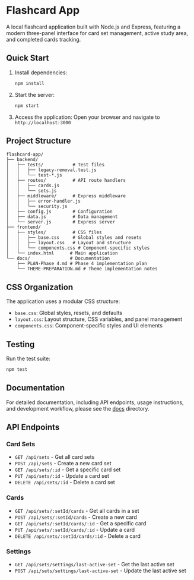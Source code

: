 # Flashcard App

A local flashcard application built with Node.js and Express, featuring a modern three-panel interface for card set management, active study area, and completed cards tracking.

## Quick Start

1. Install dependencies:
   ```bash
   npm install
   ```

2. Start the server:
   ```bash
   npm start
   ```

3. Access the application:
   Open your browser and navigate to `http://localhost:3000`

## Project Structure

```
flashcard-app/
├── backend/
│   ├── tests/           # Test files
│   │   ├── legacy-removal.test.js
│   │   └── test-*.js
│   ├── routes/          # API route handlers
│   │   ├── cards.js
│   │   └── sets.js
│   ├── middleware/      # Express middleware
│   │   ├── error-handler.js
│   │   └── security.js
│   ├── config.js        # Configuration
│   ├── data.js          # Data management
│   └── server.js        # Express server
├── frontend/
│   ├── styles/          # CSS files
│   │   ├── base.css     # Global styles and resets
│   │   ├── layout.css   # Layout and structure
│   │   └── components.css # Component-specific styles
│   └── index.html      # Main application
└── docs/               # Documentation
    ├── PLAN-Phase 4.md # Phase 4 implementation plan
    └── THEME-PREPARATION.md # Theme implementation notes
```

## CSS Organization

The application uses a modular CSS structure:
- `base.css`: Global styles, resets, and defaults
- `layout.css`: Layout structure, CSS variables, and panel management
- `components.css`: Component-specific styles and UI elements

## Testing

Run the test suite:
```bash
npm test
```

## Documentation

For detailed documentation, including API endpoints, usage instructions, and development workflow, please see the [docs](docs/) directory.

## API Endpoints

### Card Sets
- `GET /api/sets` - Get all card sets
- `POST /api/sets` - Create a new card set
- `GET /api/sets/:id` - Get a specific card set
- `PUT /api/sets/:id` - Update a card set
- `DELETE /api/sets/:id` - Delete a card set

### Cards
- `GET /api/sets/:setId/cards` - Get all cards in a set
- `POST /api/sets/:setId/cards` - Create a new card
- `GET /api/sets/:setId/cards/:id` - Get a specific card
- `PUT /api/sets/:setId/cards/:id` - Update a card
- `DELETE /api/sets/:setId/cards/:id` - Delete a card

### Settings
- `GET /api/sets/settings/last-active-set` - Get the last active set
- `POST /api/sets/settings/last-active-set` - Update the last active set 